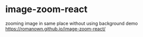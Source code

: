 # image-zoom-react
zooming image in same place without using background
demo https://romanown.github.io/image-zoom-react/
